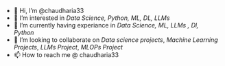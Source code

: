 - 👋 Hi, I’m @chaudharia33
- 👀 I’m interested in *Data Science, Python, ML, DL, LLMs*
- 🌱 I’m currently having experiance in *Data Science, ML, LLMs , Dl, Python*
- 💞️ I’m looking to collaborate on *Data science projects*, *Machine Learning Projects*, *LLMs Project*, *MLOPs Project*
- 📫 How to reach me @ chaudharia33

<!---
chaudharia33/chaudharia33 is a ✨ special ✨ repository because its `README.md` (this file) appears on your GitHub profile.
You can click the Preview link to take a look at your changes.
--->
